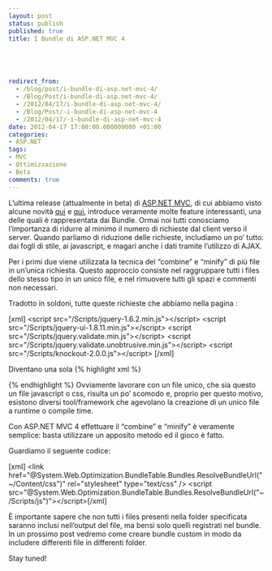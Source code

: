 ```yaml
---
layout: post
status: publish
published: true
title: I Bundle di ASP.NET MVC 4





redirect_from: 
  - /blog/post/i-bundle-di-asp.net-mvc-4/
  - /Blog/Post/i-bundle-di-asp.net-mvc-4/
  - /2012/04/17/i-bundle-di-asp.net-mvc-4/
  - /Blog/Post/-i-bundle-di-asp-net-mvc-4
  - /2012/04/17/-i-bundle-di-asp-net-mvc-4
date: 2012-04-17 17:00:00.000000000 +01:00
categories:
- ASP.NET
tags:
- MVC
- Ottimizzazione
- Beta
comments: true
---
```

L’ultima release (attualmente in beta) di <a title="ASP.NET MVC" href="http://tostring.it/tags/archive/mvc">ASP.NET MVC</a>, di cui abbiamo visto alcune novità <a title="What's new in Razor" href="http://tostring.it/blog/post/whats-new-in-razor-v2/" target="_blank">qui</a> e <a title="Il tilde in Razor" href="http://tostring.it/blog/post/whats-new-in-razor-v2/" target="_blank">qui</a>, introduce veramente molte feature interessanti, una delle quali è rappresentata dai Bundle.
Ormai noi tutti conosciamo l’importanza di ridurre al minimo il numero di richieste dal client verso il server. Quando parliamo di riduzione delle richieste, includiamo un po’ tutto: dai fogli di stile, ai javascript, e magari anche i dati tramite l’utilizzo di AJAX.

Per i primi due viene utilizzata la tecnica del “combine” e “minify” di più file in un’unica richiesta. Questo approccio consiste nel raggruppare tutti i files dello stesso tipo in un unico file, e nel rimuovere tutti gli spazi e commenti non necessari.

Tradotto in soldoni, tutte queste richieste che abbiamo nella pagina :

[xml]
&lt;script src=&quot;/Scripts/jquery-1.6.2.min.js&quot;&gt;&lt;/script&gt;
&lt;script src=&quot;/Scripts/jquery-ui-1.8.11.min.js&quot;&gt;&lt;/script&gt;
&lt;script src=&quot;/Scripts/jquery.validate.min.js&quot;&gt;&lt;/script&gt;
&lt;script src=&quot;/Scripts/jquery.validate.unobtrusive.min.js&quot;&gt;&lt;/script&gt;
&lt;script src=&quot;/Scripts/knockout-2.0.0.js&quot;&gt;&lt;/script&gt;
[/xml]

Diventano una sola
{% highlight xml %}
<script src="/Scripts/combined.js"></script>
{% endhighlight %}
Ovviamente lavorare con un file unico, che sia questo un file javascript o css, risulta un po’ scomodo e, proprio per questo motivo, esistono diversi tool/framework che agevolano la creazione di un unico file a runtime o compile time.

Con ASP.NET MVC 4 effettuare il “combine” e “minify” è veramente semplice: basta utilizzare un apposito metodo ed il gioco è fatto.

Guardiamo il seguente codice:

[xml]
&lt;link href=&quot;@System.Web.Optimization.BundleTable.Bundles.ResolveBundleUrl(&quot;~/Content/css&quot;)&quot; rel=&quot;stylesheet&quot; type=&quot;text/css&quot; /&gt;
&lt;script src=&quot;@System.Web.Optimization.BundleTable.Bundles.ResolveBundleUrl(&quot;~/Scripts/js&quot;)&quot;&gt;&lt;/script&gt;[/xml]

È importante sapere che non tutti i files presenti nella folder specificata saranno inclusi nell’output del file, ma bensì solo quelli registrati nel bundle. In un prossimo post vedremo come creare bundle custom in modo da includere differenti file in differenti folder.

Stay tuned!
